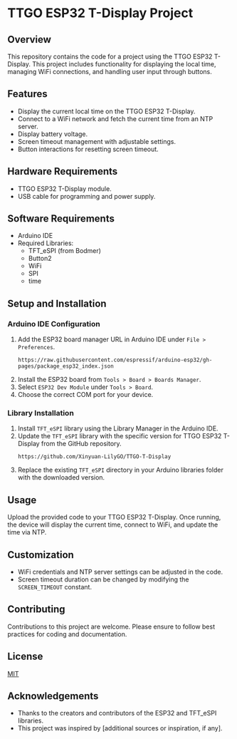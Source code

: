 
# TTGO ESP32 T-Display Project

## Overview
This repository contains the code for a project using the TTGO ESP32 T-Display. This project includes functionality for displaying the local time, managing WiFi connections, and handling user input through buttons.

## Features
- Display the current local time on the TTGO ESP32 T-Display.
- Connect to a WiFi network and fetch the current time from an NTP server.
- Display battery voltage.
- Screen timeout management with adjustable settings.
- Button interactions for resetting screen timeout.

## Hardware Requirements
- TTGO ESP32 T-Display module.
- USB cable for programming and power supply.

## Software Requirements
- Arduino IDE
- Required Libraries:
  - TFT_eSPI (from Bodmer)
  - Button2
  - WiFi
  - SPI
  - time

## Setup and Installation

### Arduino IDE Configuration
1. Add the ESP32 board manager URL in Arduino IDE under `File > Preferences`.
   ```
   https://raw.githubusercontent.com/espressif/arduino-esp32/gh-pages/package_esp32_index.json
   ```
2. Install the ESP32 board from `Tools > Board > Boards Manager`.
3. Select `ESP32 Dev Module` under `Tools > Board`.
4. Choose the correct COM port for your device.

### Library Installation
1. Install `TFT_eSPI` library using the Library Manager in the Arduino IDE.
2. Update the `TFT_eSPI` library with the specific version for TTGO ESP32 T-Display from the GitHub repository.
   ```
   https://github.com/Xinyuan-LilyGO/TTGO-T-Display
   ```
3. Replace the existing `TFT_eSPI` directory in your Arduino libraries folder with the downloaded version.

## Usage
Upload the provided code to your TTGO ESP32 T-Display. Once running, the device will display the current time, connect to WiFi, and update the time via NTP.

## Customization
- WiFi credentials and NTP server settings can be adjusted in the code.
- Screen timeout duration can be changed by modifying the `SCREEN_TIMEOUT` constant.

## Contributing
Contributions to this project are welcome. Please ensure to follow best practices for coding and documentation.

## License
[MIT](https://mit-license.org/)

## Acknowledgements
- Thanks to the creators and contributors of the ESP32 and TFT_eSPI libraries.
- This project was inspired by [additional sources or inspiration, if any].

